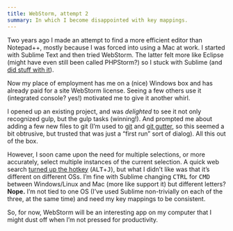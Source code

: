```yaml
---
title: WebStorm, attempt 2
summary: In which I become disappointed with key mappings.
---
```


Two years ago I made an attempt to find a more efficient editor than Notepad++, mostly because I was forced into using a Mac at work. I started with Sublime Text and then tried WebStorm. The latter felt more like Eclipse (might have even still been called PHPStorm?) so I stuck with Sublime (and [did stuff with it](https://github.com/PixnBits/sublime-text-npm)).

Now my place of employment has me on a (nice) Windows box and has already paid for a site WebStorm license. Seeing a few others use it (integrated console? yes!) motivated me to give it another whirl.

I opened up an existing project, and was _delighted_ to see it not only recognized gulp, but the gulp tasks (winning!). And prompted me about adding a few new files to git (I’m used to [git](https://packagecontrol.io/packages/Git) and [git gutter](https://packagecontrol.io/packages/GitGutter), so this seemed a bit obtrusive, but trusted that was just a “first run” sort of dialog). All this out of the box. 

However, I soon came upon the need for multiple selections, or more accurately, select multiple instances of the current selection. A quick web search [turned up the hotkey](http://blog.jetbrains.com/phpstorm/2014/03/working-with-multiple-selection-in-phpstorm-8-eap/) (<kbd>ALT</kbd>+<kbd>J</kbd>), but what I didn’t like was that it’s different on different OSs. I’m fine with Sublime changing <kbd>CTRL</kbd> for <kbd>CMD</kbd> between Windows/Linux and Mac (more like support it) but different letters? **Nope.** I’m not tied to one OS (I’ve used Sublime non-trivially on each of the three, at the same time) and need my key mappings to be consistent.

So, for now, WebStorm will be an interesting app on my computer that I might dust off when I’m not pressed for productivity.

